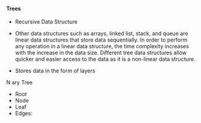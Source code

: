 #### Trees 

- Recursive Data Structure

- Other data structures such as arrays, linked list, stack, and queue are linear data structures that store data sequentially. In order to perform any operation in a linear data structure, the time complexity increases with the increase in the data size. Different tree data structures allow quicker and easier access to the data as it is a non-linear data structure.



- Stores data in the form of layers

N ary Tree

- Root
- Node
- Leaf
- Edges: 
